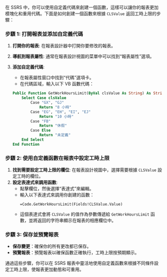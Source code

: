 在 SSRS 中，你可以使用自定義代碼來創建一個函數，這樣可以讓你的報表更加模塊化和重用代碼。下面是如何創建一個函數來根據 `CLSValue` 返回工時上限的步驟：

### 步驟 1: 打開報表並添加自定義代碼

1. **打開你的報表**: 在報表設計器中打開你要修改的報表。
2. **導航到報表屬性**: 通常在報表設計視圖的菜單中可以找到“報表屬性”選項。
3. **添加自定義代碼**:
   - 在報表屬性窗口中找到“代碼”選項卡。
   - 在代碼區域，輸入以下 VB 函數代碼：

   ```vb
   Public Function GetWorkHoursLimit(ByVal clsValue As String) As String
       Select Case clsValue
           Case "GX", "GJ"
               Return "8 小時"
           Case "EG", "EH", "EI", "EJ"
               Return "10 小時"
           Case "FB"
               Return "休假"
           Case Else
               Return "未定義"
       End Select
   End Function
   ```

### 步驟 2: 使用自定義函數在報表中設定工時上限

1. **找到需要設定工時上限的欄位**: 在報表設計視圖中，選擇需要根據 `CLSValue` 設定工時的欄位。
2. **設定表達式來調用函數**:
   - 點擊欄位，然後選擇“表達式”來編輯。
   - 輸入以下表達式來調用你創建的函數：
     ```plaintext
     =Code.GetWorkHoursLimit(Fields!CLSValue.Value)
     ```
   - 這個表達式會將 `CLSValue` 的值作為參數傳遞給 `GetWorkHoursLimit` 函數，並將返回的字符串顯示在報表的相應欄位中。

### 步驟 3: 保存並預覽報表

- **保存變更**：確保你的所有更改都已保存。
- **預覽報表**：預覽報表以確保函數正確執行，工時上限按預期顯示。

通過這些步驟，你可以在 SSRS 報表中靈活地使用自定義函數來根據不同條件設定工時上限，使報表更加動態和可重用。